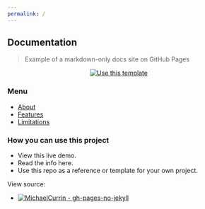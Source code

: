 ```yaml
---
permalink: /
---
```

## Documentation
> Example of a markdown-only docs site on GitHub Pages


<div align="center">
    <a href="https://github.com/MichaelCurrin/gh-pages-no-jekyll/generate">
        <img src="https://img.shields.io/badge/Use_this_template-Generate-2ea44f?style=for-the-badge&logo=github" alt="Use this template">
    </a>
</div>


### Menu

- [About](about.md)
- [Features](features.md)
- [Limitations](limitations.md)


### How you can use this project

- View this live demo.
- Read the info here.
- Use this repo as a reference or template for your own project.

View source:

- [![MichaelCurrin - gh-pages-no-jekyll](https://img.shields.io/static/v1?label=MichaelCurrin&message=gh-pages-no-jekyll&color=blue&logo=github)](https://github.com/MichaelCurrin/gh-pages-no-jekyll)
